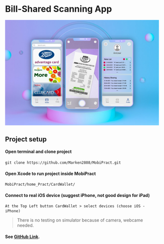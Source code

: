 # Bill-Shared Scanning App

![Alt text](home_Pract/CardWallet/Poster/Poster.png?raw=true "Title")

## Project setup

#### Open terminal and clone project
```
git clone https://github.com/Marken2808/MobiPract.git
```

#### Open Xcode to run project inside MobiPract
```
MobiPract/home_Pract/CardWallet/
```

#### Connect to real iOS device (suggest iPhone, not good design for iPad)
```
At the Top Left button CardWallet > select devices (choose iOS - iPhone)
```
>There is no testing on simulator because of camera, webcame needed.

#### See [GitHub Link](https://github.com/Marken2808/MobiPract/tree/master/home_Pract/CardWallet).
